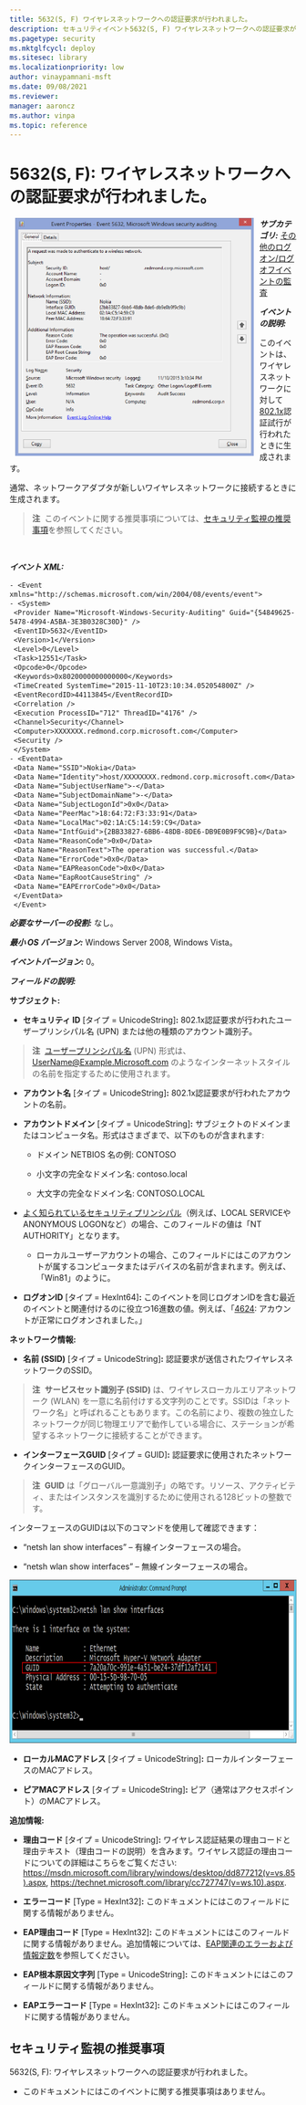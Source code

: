 ```yaml
---
title: 5632(S, F) ワイヤレスネットワークへの認証要求が行われました。
description: セキュリティイベント5632(S, F) ワイヤレスネットワークへの認証要求が行われましたについて説明します。
ms.pagetype: security
ms.mktglfcycl: deploy
ms.sitesec: library
ms.localizationpriority: low
author: vinaypamnani-msft
ms.date: 09/08/2021
ms.reviewer: 
manager: aaroncz
ms.author: vinpa
ms.topic: reference
---
```


# 5632(S, F): ワイヤレスネットワークへの認証要求が行われました。


<img src="images/event-5632.png" alt="Event 5632 illustration" width="419" height="417" hspace="10" align="left" />

***サブカテゴリ:***&nbsp;[その他のログオン/ログオフイベントの監査](audit-other-logonlogoff-events.md)

***イベントの説明:***

このイベントは、ワイヤレスネットワークに対して[802.1x](/previous-versions/windows/it-pro/windows-server-2012-R2-and-2012/hh831831(v=ws.11))認証試行が行われたときに生成されます。

通常、ネットワークアダプタが新しいワイヤレスネットワークに接続するときに生成されます。

> **注**&nbsp;&nbsp;このイベントに関する推奨事項については、[セキュリティ監視の推奨事項](#security-monitoring-recommendations)を参照してください。

<br clear="all">

***イベント XML:***
```
- <Event xmlns="http://schemas.microsoft.com/win/2004/08/events/event">
- <System>
 <Provider Name="Microsoft-Windows-Security-Auditing" Guid="{54849625-5478-4994-A5BA-3E3B0328C30D}" />
 <EventID>5632</EventID>
 <Version>1</Version>
 <Level>0</Level>
 <Task>12551</Task>
 <Opcode>0</Opcode>
 <Keywords>0x8020000000000000</Keywords>
 <TimeCreated SystemTime="2015-11-10T23:10:34.052054800Z" />
 <EventRecordID>44113845</EventRecordID>
 <Correlation />
 <Execution ProcessID="712" ThreadID="4176" />
 <Channel>Security</Channel>
 <Computer>XXXXXXX.redmond.corp.microsoft.com</Computer>
 <Security />
 </System>
- <EventData>
 <Data Name="SSID">Nokia</Data>
 <Data Name="Identity">host/XXXXXXXX.redmond.corp.microsoft.com</Data>
 <Data Name="SubjectUserName">-</Data>
 <Data Name="SubjectDomainName">-</Data>
 <Data Name="SubjectLogonId">0x0</Data>
 <Data Name="PeerMac">18:64:72:F3:33:91</Data>
 <Data Name="LocalMac">02:1A:C5:14:59:C9</Data>
 <Data Name="IntfGuid">{2BB33827-6BB6-48DB-8DE6-DB9E0B9F9C9B}</Data>
 <Data Name="ReasonCode">0x0</Data>
 <Data Name="ReasonText">The operation was successful.</Data>
 <Data Name="ErrorCode">0x0</Data>
 <Data Name="EAPReasonCode">0x0</Data>
 <Data Name="EapRootCauseString" />
 <Data Name="EAPErrorCode">0x0</Data>
 </EventData>
 </Event>
```

***必要なサーバーの役割:*** なし。

***最小 OS バージョン:*** Windows Server 2008, Windows Vista。

***イベントバージョン:*** 0。

***フィールドの説明:***

**サブジェクト:**

-   **セキュリティ ID** \[タイプ = UnicodeString\]**:** 802.1x認証要求が行われたユーザープリンシパル名 (UPN) または他の種類のアカウント識別子。

> **注**&nbsp;&nbsp;[ユーザープリンシパル名](/windows/win32/secauthn/user-name-formats) (UPN) 形式は、UserName@Example.Microsoft.com のようなインターネットスタイルの名前を指定するために使用されます。

-   **アカウント名** \[タイプ = UnicodeString\]**:** 802.1x認証要求が行われたアカウントの名前。

-   **アカウントドメイン** \[タイプ = UnicodeString\]**:** サブジェクトのドメインまたはコンピュータ名。形式はさまざまで、以下のものが含まれます:

    -   ドメイン NETBIOS 名の例: CONTOSO

    -   小文字の完全なドメイン名: contoso.local

    -   大文字の完全なドメイン名: CONTOSO.LOCAL

-   [よく知られているセキュリティプリンシパル](/windows/security/identity-protection/access-control/security-identifiers)（例えば、LOCAL SERVICEやANONYMOUS LOGONなど）の場合、このフィールドの値は「NT AUTHORITY」となります。

    -   ローカルユーザーアカウントの場合、このフィールドにはこのアカウントが属するコンピュータまたはデバイスの名前が含まれます。例えば、「Win81」のように。

-   **ログオンID** \[タイプ = HexInt64\]**:** このイベントを同じログオンIDを含む最近のイベントと関連付けるのに役立つ16進数の値。例えば、「[4624](event-4624.md): アカウントが正常にログオンされました。」

**ネットワーク情報:**

-   **名前 (SSID)** \[タイプ = UnicodeString\]**:** 認証要求が送信されたワイヤレスネットワークのSSID。

> **注**&nbsp;&nbsp;**サービスセット識別子 (SSID)** は、ワイヤレスローカルエリアネットワーク (WLAN) を一意に名前付けする文字列のことです。SSIDは「ネットワーク名」と呼ばれることもあります。この名前により、複数の独立したネットワークが同じ物理エリアで動作している場合に、ステーションが希望するネットワークに接続することができます。

-   **インターフェースGUID** \[タイプ = GUID\]**:** 認証要求に使用されたネットワークインターフェースのGUID。

> **注**&nbsp;&nbsp;**GUID** は「グローバル一意識別子」の略です。リソース、アクティビティ、またはインスタンスを識別するために使用される128ビットの整数です。

インターフェースのGUIDは以下のコマンドを使用して確認できます：

-   “netsh lan show interfaces” – 有線インターフェースの場合。

-   “netsh wlan show interfaces” – 無線インターフェースの場合。

<img src="images/netsh-lan-command.png" alt="Netsh LANコマンドのイラスト" width="834" height="286" />

-   **ローカルMACアドレス** \[タイプ = UnicodeString\]**:** ローカルインターフェースのMACアドレス。

-   **ピアMACアドレス** \[タイプ = UnicodeString\]**:** ピア（通常はアクセスポイント）のMACアドレス。

**追加情報:**

-   **理由コード** \[タイプ = UnicodeString\]**:** ワイヤレス認証結果の理由コードと理由テキスト（理由コードの説明）を含みます。ワイヤレス認証の理由コードについての詳細はこちらをご覧ください: <https://msdn.microsoft.com/library/windows/desktop/dd877212(v=vs.85).aspx>, <https://technet.microsoft.com/library/cc727747(v=ws.10).aspx>.

-   **エラーコード** \[Type = HexInt32\]**:** このドキュメントにはこのフィールドに関する情報がありません。

-   **EAP理由コード** \[Type = HexInt32\]**:** このドキュメントにはこのフィールドに関する情報がありません。追加情報については、[EAP関連のエラーおよび情報定数](/windows/win32/eaphost/eap-related-error-and-information-constants)を参照してください。

-   **EAP根本原因文字列** \[Type = UnicodeString\]**:** このドキュメントにはこのフィールドに関する情報がありません。

-   **EAPエラーコード** \[Type = HexInt32\]**:** このドキュメントにはこのフィールドに関する情報がありません。

## セキュリティ監視の推奨事項

5632(S, F): ワイヤレスネットワークへの認証要求が行われました。

-   このドキュメントにはこのイベントに関する推奨事項はありません。
